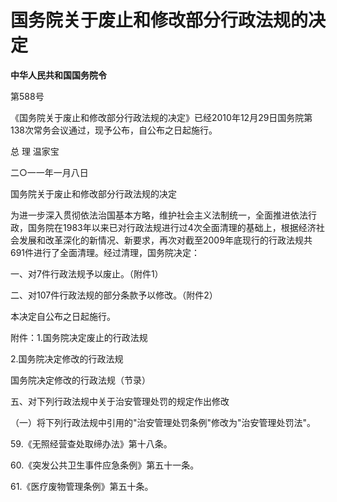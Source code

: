 # 国务院关于废止和修改部分行政法规的决定

**中华人民共和国国务院令**

第588号

《国务院关于废止和修改部分行政法规的决定》已经2010年12月29日国务院第138次常务会议通过，现予公布，自公布之日起施行。

总 理 温家宝

二○一一年一月八日

国务院关于废止和修改部分行政法规的决定

为进一步深入贯彻依法治国基本方略，维护社会主义法制统一，全面推进依法行政，国务院在1983年以来已对行政法规进行过4次全面清理的基础上，根据经济社会发展和改革深化的新情况、新要求，再次对截至2009年底现行的行政法规共691件进行了全面清理。经过清理，国务院决定：

一、对7件行政法规予以废止。（附件1）

二、对107件行政法规的部分条款予以修改。（附件2）

本决定自公布之日起施行。

附件：1.国务院决定废止的行政法规

2.国务院决定修改的行政法规

国务院决定修改的行政法规（节录）

五、对下列行政法规中关于治安管理处罚的规定作出修改

（一）将下列行政法规中引用的"治安管理处罚条例"修改为"治安管理处罚法"。

59.《无照经营查处取缔办法》第十八条。

60.《突发公共卫生事件应急条例》第五十一条。

61.《医疗废物管理条例》第五十条。
